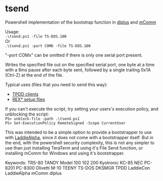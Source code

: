 # tsend
Powershell implementation of the bootstrap function in [dlplus](https://github.com/bkw777/dlplus) and [mComm](http://www.club100.org/memfiles/index.php?&direction=0&order=&directory=Kurt%20McCullum)

Usage:  
    `.\tsend.ps1 -file TS-DOS.100`  
Or  
    `.\tsend.ps1 -port COM6 -file TS-DOS.100`  

"-port COMx" can be omitted if there is only one serial port present.

Writes the specified file out on the specified serial port, one byte at a time with a 6ms pause after each byte sent, followed by a single trailing 0x1A (Ctrl-Z) at the end of the file.

Typical uses (files that you need to send this way):
* [TPDD clients](https://github.com/bkw777/dlplus/tree/master/clients)
* [REX* setup files](http://bitchin100.com/wiki/index.php?title=REX)

If you can't execute the script, try setting your users's execution policy, and unblocking the script:  
    `PS> unblock-file -path .\tsend.ps1`  
    `PS> Set-ExecutionPolicy RemoteSigned -Scope CurrentUser`  
    
This was intended to be a simple option to provide a bootstrapper to use with [LaddieAlpha](http://bitchin100.com/wiki/index.php?title=LaddieCon#LaddieAlpha), since it does not come with a bootstrapper itself. But in the end, with the powershell security complexity, this is not any simpler to use than just installing TeraTerm and using it's File Send function, or installing mComm for Windows and using it's bootstrapper.

Keywords: TRS-80 TANDY Model 100 102 200 Kyotronic KC-85 NEC PC-8201 PC-8300 Olivetti M-10 TEENY TS-DOS DKSMGR TPDD LaddieCon LaddieAlpha mComm dlplus
